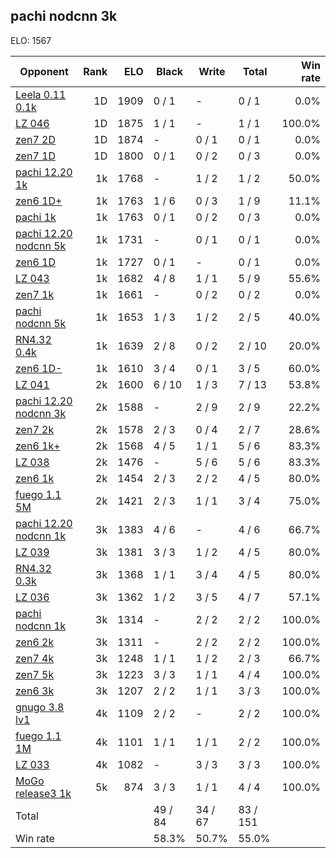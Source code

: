 ## pachi nodcnn 3k ##

ELO: 1567

Opponent | Rank | ELO | Black | Write | Total | Win rate
---------|-----:|----:|-------|-------|-------|-------:
[Leela 0.11 0.1k](Leela%200.11%200.1k.md) | 1D | 1909 | 0 / 1 | - | 0 / 1 | 0.0%
[LZ 046](LZ%20046.md) | 1D | 1875 | 1 / 1 | - | 1 / 1 | 100.0%
[zen7 2D](zen7%202D.md) | 1D | 1874 | - | 0 / 1 | 0 / 1 | 0.0%
[zen7 1D](zen7%201D.md) | 1D | 1800 | 0 / 1 | 0 / 2 | 0 / 3 | 0.0%
[pachi 12.20 1k](pachi%2012.20%201k.md) | 1k | 1768 | - | 1 / 2 | 1 / 2 | 50.0%
[zen6 1D+](zen6%201D+.md) | 1k | 1763 | 1 / 6 | 0 / 3 | 1 / 9 | 11.1%
[pachi 1k](pachi%201k.md) | 1k | 1763 | 0 / 1 | 0 / 2 | 0 / 3 | 0.0%
[pachi 12.20 nodcnn 5k](pachi%2012.20%20nodcnn%205k.md) | 1k | 1731 | - | 0 / 1 | 0 / 1 | 0.0%
[zen6 1D](zen6%201D.md) | 1k | 1727 | 0 / 1 | - | 0 / 1 | 0.0%
[LZ 043](LZ%20043.md) | 1k | 1682 | 4 / 8 | 1 / 1 | 5 / 9 | 55.6%
[zen7 1k](zen7%201k.md) | 1k | 1661 | - | 0 / 2 | 0 / 2 | 0.0%
[pachi nodcnn 5k](pachi%20nodcnn%205k.md) | 1k | 1653 | 1 / 3 | 1 / 2 | 2 / 5 | 40.0%
[RN4.32 0.4k](RN4.32%200.4k.md) | 1k | 1639 | 2 / 8 | 0 / 2 | 2 / 10 | 20.0%
[zen6 1D-](zen6%201D-.md) | 1k | 1610 | 3 / 4 | 0 / 1 | 3 / 5 | 60.0%
[LZ 041](LZ%20041.md) | 2k | 1600 | 6 / 10 | 1 / 3 | 7 / 13 | 53.8%
[pachi 12.20 nodcnn 3k](pachi%2012.20%20nodcnn%203k.md) | 2k | 1588 | - | 2 / 9 | 2 / 9 | 22.2%
[zen7 2k](zen7%202k.md) | 2k | 1578 | 2 / 3 | 0 / 4 | 2 / 7 | 28.6%
[zen6 1k+](zen6%201k+.md) | 2k | 1568 | 4 / 5 | 1 / 1 | 5 / 6 | 83.3%
[LZ 038](LZ%20038.md) | 2k | 1476 | - | 5 / 6 | 5 / 6 | 83.3%
[zen6 1k](zen6%201k.md) | 2k | 1454 | 2 / 3 | 2 / 2 | 4 / 5 | 80.0%
[fuego 1.1 5M](fuego%201.1%205M.md) | 2k | 1421 | 2 / 3 | 1 / 1 | 3 / 4 | 75.0%
[pachi 12.20 nodcnn 1k](pachi%2012.20%20nodcnn%201k.md) | 3k | 1383 | 4 / 6 | - | 4 / 6 | 66.7%
[LZ 039](LZ%20039.md) | 3k | 1381 | 3 / 3 | 1 / 2 | 4 / 5 | 80.0%
[RN4.32 0.3k](RN4.32%200.3k.md) | 3k | 1368 | 1 / 1 | 3 / 4 | 4 / 5 | 80.0%
[LZ 036](LZ%20036.md) | 3k | 1362 | 1 / 2 | 3 / 5 | 4 / 7 | 57.1%
[pachi nodcnn 1k](pachi%20nodcnn%201k.md) | 3k | 1314 | - | 2 / 2 | 2 / 2 | 100.0%
[zen6 2k](zen6%202k.md) | 3k | 1311 | - | 2 / 2 | 2 / 2 | 100.0%
[zen7 4k](zen7%204k.md) | 3k | 1248 | 1 / 1 | 1 / 2 | 2 / 3 | 66.7%
[zen7 5k](zen7%205k.md) | 3k | 1223 | 3 / 3 | 1 / 1 | 4 / 4 | 100.0%
[zen6 3k](zen6%203k.md) | 3k | 1207 | 2 / 2 | 1 / 1 | 3 / 3 | 100.0%
[gnugo 3.8 lv1](gnugo%203.8%20lv1.md) | 4k | 1109 | 2 / 2 | - | 2 / 2 | 100.0%
[fuego 1.1 1M](fuego%201.1%201M.md) | 4k | 1101 | 1 / 1 | 1 / 1 | 2 / 2 | 100.0%
[LZ 033](LZ%20033.md) | 4k | 1082 | - | 3 / 3 | 3 / 3 | 100.0%
[MoGo release3 1k](MoGo%20release3%201k.md) | 5k | 874 | 3 / 3 | 1 / 1 | 4 / 4 | 100.0%
Total | | | 49 / 84 | 34 / 67 | 83 / 151 | 
Win rate| | | 58.3% | 50.7% | 55.0% | 
